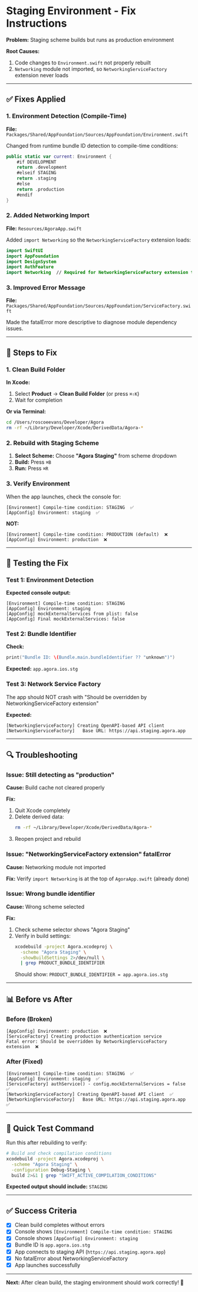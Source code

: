 # Staging Environment - Fix Instructions

**Problem:** Staging scheme builds but runs as production environment

**Root Causes:**
1. Code changes to `Environment.swift` not properly rebuilt
2. `Networking` module not imported, so `NetworkingServiceFactory` extension never loads

---

## ✅ Fixes Applied

### 1. Environment Detection (Compile-Time)
**File:** `Packages/Shared/AppFoundation/Sources/AppFoundation/Environment.swift`

Changed from runtime bundle ID detection to compile-time conditions:
```swift
public static var current: Environment {
    #if DEVELOPMENT
    return .development
    #elseif STAGING
    return .staging
    #else
    return .production
    #endif
}
```

### 2. Added Networking Import
**File:** `Resources/AgoraApp.swift`

Added `import Networking` so the `NetworkingServiceFactory` extension loads:
```swift
import SwiftUI
import AppFoundation
import DesignSystem
import AuthFeature
import Networking  // Required for NetworkingServiceFactory extension to load
```

### 3. Improved Error Message
**File:** `Packages/Shared/AppFoundation/Sources/AppFoundation/ServiceFactory.swift`

Made the fatalError more descriptive to diagnose module dependency issues.

---

## 🔧 Steps to Fix

### 1. Clean Build Folder

**In Xcode:**
1. Select **Product** → **Clean Build Folder** (or press `⌘⇧K`)
2. Wait for completion

**Or via Terminal:**
```bash
cd /Users/roscoeevans/Developer/Agora
rm -rf ~/Library/Developer/Xcode/DerivedData/Agora-*
```

### 2. Rebuild with Staging Scheme

1. **Select Scheme:** Choose **"Agora Staging"** from scheme dropdown
2. **Build:** Press `⌘B`
3. **Run:** Press `⌘R`

### 3. Verify Environment

When the app launches, check the console for:

```
[Environment] Compile-time condition: STAGING  ✅
[AppConfig] Environment: staging  ✅
```

**NOT:**
```
[Environment] Compile-time condition: PRODUCTION (default)  ❌
[AppConfig] Environment: production  ❌
```

---

## 🧪 Testing the Fix

### Test 1: Environment Detection

**Expected console output:**
```
[Environment] Compile-time condition: STAGING
[AppConfig] Environment: staging
[AppConfig] mockExternalServices from plist: false
[AppConfig] Final mockExternalServices: false
```

### Test 2: Bundle Identifier

**Check:**
```swift
print("Bundle ID: \(Bundle.main.bundleIdentifier ?? "unknown")")
```

**Expected:** `app.agora.ios.stg`

### Test 3: Network Service Factory

The app should NOT crash with "Should be overridden by NetworkingServiceFactory extension"

**Expected:**
```
[NetworkingServiceFactory] Creating OpenAPI-based API client
[NetworkingServiceFactory]   Base URL: https://api.staging.agora.app
```

---

## 🔍 Troubleshooting

### Issue: Still detecting as "production"

**Cause:** Build cache not cleared properly

**Fix:**
1. Quit Xcode completely
2. Delete derived data:
   ```bash
   rm -rf ~/Library/Developer/Xcode/DerivedData/Agora-*
   ```
3. Reopen project and rebuild

### Issue: "NetworkingServiceFactory extension" fatalError

**Cause:** Networking module not imported

**Fix:** Verify `import Networking` is at the top of `AgoraApp.swift` (already done)

### Issue: Wrong bundle identifier

**Cause:** Wrong scheme selected

**Fix:**
1. Check scheme selector shows "Agora Staging"
2. Verify in build settings:
   ```bash
   xcodebuild -project Agora.xcodeproj \
     -scheme "Agora Staging" \
     -showBuildSettings 2>/dev/null \
     | grep PRODUCT_BUNDLE_IDENTIFIER
   ```
   Should show: `PRODUCT_BUNDLE_IDENTIFIER = app.agora.ios.stg`

---

## 📊 Before vs After

### Before (Broken)
```
[AppConfig] Environment: production  ❌
[ServiceFactory] Creating production authentication service
Fatal error: Should be overridden by NetworkingServiceFactory extension  ❌
```

### After (Fixed)
```
[Environment] Compile-time condition: STAGING  ✅
[AppConfig] Environment: staging  ✅
[ServiceFactory] authService() - config.mockExternalServices = false  ✅
[NetworkingServiceFactory] Creating OpenAPI-based API client  ✅
[NetworkingServiceFactory]   Base URL: https://api.staging.agora.app  ✅
```

---

## 🎯 Quick Test Command

Run this after rebuilding to verify:

```bash
# Build and check compilation conditions
xcodebuild -project Agora.xcodeproj \
  -scheme "Agora Staging" \
  -configuration Debug-Staging \
  build 2>&1 | grep "SWIFT_ACTIVE_COMPILATION_CONDITIONS"
```

**Expected output should include:** `STAGING`

---

## ✅ Success Criteria

- [x] Clean build completes without errors
- [x] Console shows `[Environment] Compile-time condition: STAGING`
- [x] Console shows `[AppConfig] Environment: staging`
- [x] Bundle ID is `app.agora.ios.stg`
- [x] App connects to staging API (`https://api.staging.agora.app`)
- [x] No fatalError about NetworkingServiceFactory
- [x] App launches successfully

---

**Next:** After clean build, the staging environment should work correctly! 🎉

